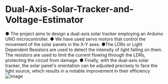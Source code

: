 # Dual-Axis-Solar-Tracker-and-Voltage-Estimator
● The project aims to design a dual-axis solar tracker employing an Arduino UNO microcontroller.
● We have used servo motors that control the movement of the solar panels in the X-Y axes.
●The LDRs or Light Dependent Resistors are used to detect the intensity of light falling on them. The resistors are used to limit the current flowing through the LDRs, protecting the circuit from damage.
● Finally, with the dual-axis solar tracker, the solar panel's orientation can be adjusted precisely to face the light source, which results in a notable improvement in their efficiency
![image](https://github.com/YashPratapS/Dual-Axis-Solar-Tracker-and-Voltage-Estimator/assets/95158391/b96f3a22-f9d5-41f7-9eec-cd5ebb120c4d)
